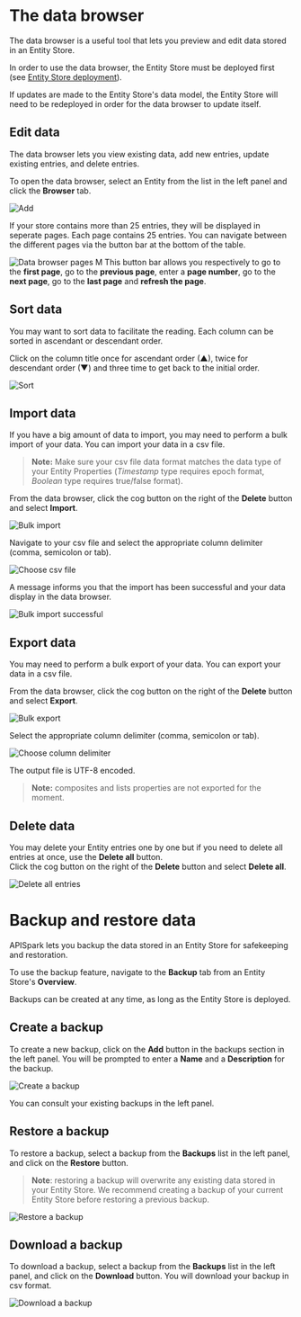# The data browser

The data browser is a useful tool that lets you preview and edit data stored in an Entity Store.

In order to use the data browser, the Entity Store must be deployed first (see [Entity Store deployment](/technical-resources/apispark/guide/store/entity-stores/deploy "Entity Store deployment")).

If updates are made to the Entity Store's data model, the Entity Store will need to be redeployed in order for the data browser to update itself.

## Edit data

The data browser lets you view existing data, add new entries, update existing entries, and delete entries.

To open the data browser, select an Entity from the list in the left panel and click the **Browser** tab.

![Add](images/edit-data.jpg "Add")

If your store contains more than 25 entries, they will be displayed in seperate pages. Each page contains 25 entries. You can navigate between the different pages via the button bar at the bottom of the table.

![Data browser pages](images/data-browser-pagination.jpg "Data browser pages")
M
This button bar allows you respectively to go to the **first page**, go to the **previous page**, enter a **page number**, go to the **next page**, go to the **last page** and **refresh the page**.

## Sort data

You may want to sort data to facilitate the reading. Each column can be sorted in ascendant or descendant order.

Click on the column title once for ascendant order (▲), twice for descendant order (▼) and three time to get back to the initial order.

![Sort](images/sort-data.jpg "Sort")


## <a class="anchor" name="import-data"></a>Import data

If you have a big amount of data to import, you may need to perform a bulk import of your data. You can import your data in a csv file.

>**Note:** Make sure your csv file data format matches the data type of your Entity Properties (*Timestamp* type requires epoch format, *Boolean* type requires true/false format).


From the data browser, click the cog button on the right of the **Delete** button and select **Import**.

![Bulk import](images/bulk-import.jpg "Bulk import")

Navigate to your csv file and select the appropriate column delimiter (comma, semicolon or tab).

![Choose csv file](images/choose-csv-file.jpg "Choose csv file")

A message informs you that the import has been successful and your data display in the data browser.

![Bulk import successful](images/bulk-import-successful.jpg "Bulk import successful")


## <a class="anchor" name="export-data"></a>Export data

You may need to perform a bulk export of your data. You can export your data in a csv file.

From the data browser, click the cog button on the right of the **Delete** button and select **Export**.

![Bulk export](images/bulk-export.jpg "Bulk export")

Select the appropriate column delimiter (comma, semicolon or tab).

![Choose column delimiter](images/choose-column-delimiter.jpg "Choose column delimiter")

The output file is UTF-8 encoded.

>**Note:** composites and lists properties are not exported for the moment.

## Delete data

You may delete your Entity entries one by one but if you need to delete all entries at once, use the **Delete all** button.  
Click the cog button on the right of the **Delete** button and select **Delete all**.

![Delete all entries](images/delete-all-entries.jpg "Delete all entries")


# Backup and restore data

APISpark lets you backup the data stored in an Entity Store for safekeeping and restoration.

To use the backup feature, navigate to the **Backup** tab from an Entity Store's **Overview**.

Backups can be created at any time, as long as the Entity Store is deployed.

## Create a backup

To create a new backup, click on the **Add** button in the backups section in the left panel. You will be prompted to enter a **Name** and a **Description** for the backup.

![Create a backup](images/create-backup.jpg "Create a backup")

You can consult your existing backups in the left panel.

## Restore a backup

To restore a backup, select a backup from the **Backups** list in the left panel, and click on the **Restore** button.

> **Note**: restoring a backup will overwrite any existing data stored in your Entity Store. We recommend creating a backup of your current Entity Store before restoring a previous backup.

![Restore a backup](images/restore-a-backup.jpg "Restore a backup")

## Download a backup

To download a backup, select a backup from the **Backups** list in the left panel, and click on the **Download** button. You will download your backup in csv format.

![Download a backup](images/download-a-backup.jpg "Download a backup")

